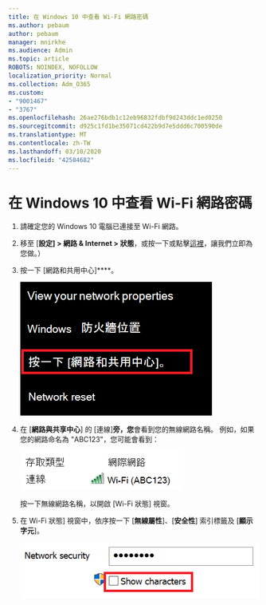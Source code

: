 ```yaml
---
title: 在 Windows 10 中查看 Wi-Fi 網路密碼
ms.author: pebaum
author: pebaum
manager: mnirkhe
ms.audience: Admin
ms.topic: article
ROBOTS: NOINDEX, NOFOLLOW
localization_priority: Normal
ms.collection: Adm_O365
ms.custom:
- "9001467"
- "3767"
ms.openlocfilehash: 26ae276bdb1c12eb96832fdbf9d243ddc1ed0250
ms.sourcegitcommit: d925c1fd1be35071cd422b9d7e5ddd6c700590de
ms.translationtype: MT
ms.contentlocale: zh-TW
ms.lasthandoff: 03/10/2020
ms.locfileid: "42584682"
---
```

# <a name="view-wi-fi-network-password-in-windows-10"></a>在 Windows 10 中查看 Wi-Fi 網路密碼

1. 請確定您的 Windows 10 電腦已連接至 Wi-Fi 網路。

2. 移至 [**設定] > 網路 & Internet > 狀態**，或按一下或點擊[這裡](ms-settings:network?activationSource=GetHelp)，讓我們立即為您做。）

3. 按一下 [網路和共用中心]****。

    ![網路與共享中心。](media/network-sharing-center.png)

4. 在 [**網路與共享中心**] 的 [連線]**旁，您**會看到您的無線網路名稱。 例如，如果您的網路命名為 "ABC123"，您可能會看到：

    ![網路連線。](media/network-connections.png)

    按一下無線網路名稱，以開啟 [Wi-Fi 狀態] 視窗。 

5. 在 Wi-Fi 狀態] 視窗中，依序按一下 [**無線屬性**]、[**安全性**] 索引標籤及 [**顯示字元**]。

    ![顯示 Wi-Fi 密碼字元。](media/show-password-characters.png)


